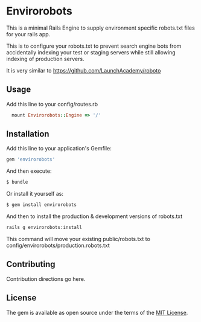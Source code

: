# Envirorobots

This is a minimal Rails Engine to supply environment specific robots.txt files for your rails app.

This is to configure your robots.txt to prevent search engine bots from accidentally indexing your test or staging servers while still allowing indexing of production servers.

It is very similar to https://github.com/LaunchAcademy/roboto

## Usage

Add this line to your config/routes.rb

```ruby
  mount Envirorobots::Engine => '/'
```

## Installation
Add this line to your application's Gemfile:

```ruby
gem 'envirorobots'
```

And then execute:
```bash
$ bundle
```

Or install it yourself as:
```bash
$ gem install envirorobots
```

And then to install the production & development versions of robots.txt
```bash
rails g envirorobots:install
```

This command will move your existing public/robots.txt to config/envirorobots/production.robots.txt

## Contributing
Contribution directions go here.

## License
The gem is available as open source under the terms of the [MIT License](http://opensource.org/licenses/MIT).
